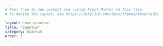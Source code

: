 ```yaml
---
# Feel free to add content and custom Front Matter to this file.
# To modify the layout, see https://jekyllrb.com/docs/themes/#overriding-theme-defaults

layout: home-quantum
title: "Quantum" 
category: Quantum
order: 3
---
```

